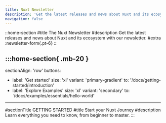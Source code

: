 ```yaml
---
title: Nuxt Newsletter
description: 'Get the latest releases and news about Nuxt and its ecosystem with our newsletter.'
navigation: false
---
```


::home-section
#title
The Nuxt Newsletter
#description
Get the latest releases and news about Nuxt and its ecosystem with our newsletter.
#extra
  :newsletter-form{.pt-6}
::

:::home-section{ .mb-20 }
---
sectionAlign: 'row'
buttons:
- label: 'Get started'
  size: 'xl'
  variant: 'primary-gradient'
  to: '/docs/getting-started/introduction'
- label: 'Explore Examples'
  size: 'xl'
  variant: 'secondary'
  to: '/docs/examples/essentials/hello-world'
---
#sectionTitle
GETTING STARTED
#title
Start your Nuxt Journey
#description
Learn everything you need to know, from beginner to master.
:::
